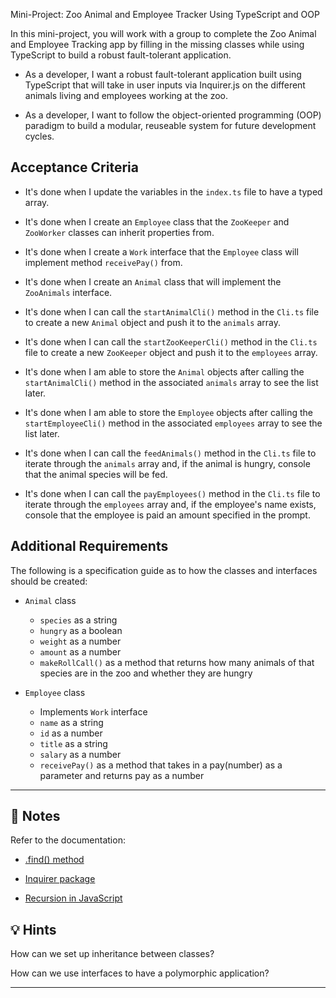 Mini-Project: Zoo Animal and Employee Tracker Using TypeScript and OOP

In this mini-project, you will work with a group to complete the Zoo Animal and Employee Tracking app by filling in the missing classes while using TypeScript to build a robust fault-tolerant application.

* As a developer, I want a robust fault-tolerant application built using TypeScript that will take in user inputs via Inquirer.js on the different animals living and employees working at the zoo.

* As a developer, I want to follow the object-oriented programming (OOP) paradigm to build a modular, reuseable system for future development cycles.

## Acceptance Criteria

* It's done when I update the variables in the `index.ts` file to have a typed array.

* It's done when I create an `Employee` class that the `ZooKeeper` and `ZooWorker` classes can inherit properties from.

* It's done when I create a `Work` interface that the `Employee` class will implement method `receivePay()` from.

* It's done when I create an `Animal` class that will implement the `ZooAnimals` interface.

* It's done when I can call the `startAnimalCli()` method in the `Cli.ts` file to create a new `Animal` object and push it to the `animals` array.

* It's done when I can call the `startZooKeeperCli()` method in the `Cli.ts` file to create a new `ZooKeeper` object and push it to the `employees` array.

* It's done when I am able to store the `Animal` objects after calling the `startAnimalCli()` method in the associated `animals` array to see the list later.

* It's done when I am able to store the `Employee` objects after calling the `startEmployeeCli()` method in the associated `employees` array to see the list later.

* It's done when I can call the `feedAnimals()` method in the `Cli.ts` file to iterate through the `animals` array and, if the animal is hungry, console that the animal species will be fed.

* It's done when I can call the `payEmployees()` method in the `Cli.ts` file to iterate through the `employees` array and, if the employee's name exists, console that the employee is paid an amount specified in the prompt.

## Additional Requirements

The following is a specification guide as to how the classes and interfaces should be created:

* `Animal` class
    * `species` as a string
    * `hungry` as a boolean
    * `weight` as a number
    * `amount` as a number
    * `makeRollCall()` as a method that returns how many animals of that species are in the zoo and whether they are hungry

* `Employee` class
    * Implements `Work` interface
    * `name` as a string
    * `id` as a number
    * `title` as a string
    * `salary` as a number
    * `receivePay()` as a method that takes in a pay(number) as a parameter and returns pay as a number

---

## 📝 Notes

Refer to the documentation:

* [.find() method](https://developer.mozilla.org/en-US/docs/Web/JavaScript/Reference/Global_Objects/Array/find)

* [Inquirer package](https://www.npmjs.com/package/inquirer)

* [Recursion in JavaScript](https://developer.mozilla.org/en-US/docs/Glossary/Recursion)

## 💡 Hints

How can we set up inheritance between classes?

How can we use interfaces to have a polymorphic application?

---
